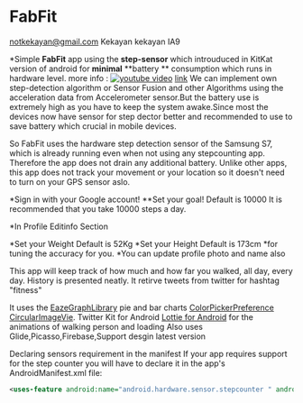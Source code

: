 # FabFit
notkekayan@gmail.com Kekayan kekayan IA9

*Simple 	**FabFit** app using the 	**step-sensor**  which introuduced in KitKat version of android for 	**minimal** **battery	** consumption which runs in hardware level.
more info : 
[![youtube video](http://img.youtube.com/vi/yv9jskPvLUcE/0.jpg)](http://www.youtube.com/watch?v=yv9jskPvLUc)
[link](https://www.youtube.com/watch?v=yv9jskPvLUc)
We can implement  own step-detection algorithm or  Sensor Fusion and other Algorithms using the acceleration data from Accelerometer sensor.But the battery use is extremely high as you have to keep the system awake.Since most the devices now have sensor for step dector better and recommended to use to save battery which crucial in mobile devices.

So FabFit uses the hardware step detection sensor of the Samsung S7, which is already running even when not using any stepcounting app. Therefore the app does not drain any additional battery. Unlike other apps, this app does not track your movement or your location so it doesn't need to turn on your GPS sensor aslo.

*Sign in with your Google account!
**Set your goal! Default is 10000 It is recommended that you take 10000 steps a day.

*In Profile Editinfo Section

*Set your Weight Default is 52Kg
*Set your Height Default is 173cm
*for tuning the accuracy for you.
*You can update profile photo and name also

This app will keep track of how much and how far you walked, all day, every day. History is presented neatly.
It retirve tweets from twitter for hashtag "fitness"


It uses the 
[EazeGraphLibrary](https://github.com/blackfizz/EazeGraph)  pie and bar charts
[ColorPickerPreference](https://github.com/attenzione/android-ColorPickerPreference)
[CircularImageVie](https://github.com/lopspower/CircularImageView).
Twitter Kit for Android 
[Lottie for Android](https://github.com/airbnb/lottie-android) for the animations of walking person and loading 
Also uses Glide,Picasso,Firebase,Support desgin latest version

Declaring sensors requirement in the manifest
If your app requires support for the step counter you will have to declare it in the app's AndroidManifest.xml file:
```xml
<uses-feature android:name="android.hardware.sensor.stepcounter " android:required="true"/>```

